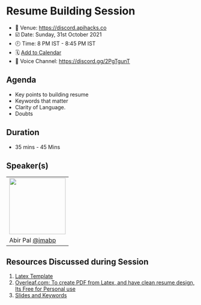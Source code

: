 # Resume Building Session

  - 📍 Venue: https://discord.apihacks.co
  - ☑️ Date: Sunday, 31st October 2021
  - 🕗 Time: 8 PM IST - 8:45 PM IST
  - 🗓 [Add to Calendar](https://calendar.google.com/calendar/u/0/r/eventedit?text=Resume+Building+%7C+IST+ZONE+%7C+API+Hacks+Discord&location=https://discord.apihacks.co&dates=20211031T143000Z/20211031T151500Z)
  - 📢 Voice Channel: https://discord.gg/2PgTgunT

## Agenda

  - Key points to building resume
  - Keywords that matter
  - Clarity of Language.
  - Doubts

## Duration

  - 35 mins - 45 Mins

## Speaker(s)

<table>
  <tr>
  <td>
    <img src="https://avatars.githubusercontent.com/u/53480076?v=4" height="150px" width="150px"/>
    </td>
  </tr>
  <tr>
    <td>
  Abir Pal
      <a href="https://github.com/imabp">@imabp </a>
    </td>  </tr>
</table>


## Resources Discussed during Session

1. [Latex Template](https://github.com/Tech-Phantoms/community/blob/main/sessions/october/resume_building_resources/latex_template.tex)
2. [Overleaf.com: To create PDF from Latex, and have clean resume design, Its Free for Personal use](https://overleaf.com)
3. [Slides and Keywords](https://slides.com/abirpal-1/resume-building-session)
